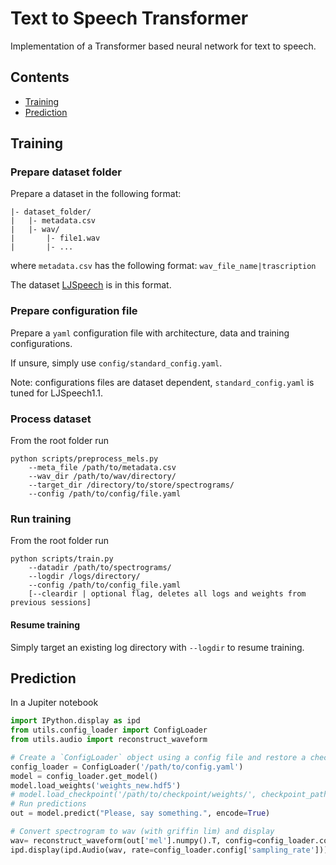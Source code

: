 # Text to Speech Transformer
Implementation of a Transformer based neural network for text to speech.

## Contents
- [Training](#training)
- [Prediction](#prediction-wip)

## Training
### Prepare dataset folder
Prepare a dataset in the following format:
```
|- dataset_folder/
|   |- metadata.csv
|   |- wav/
|       |- file1.wav
|       |- ...
```
where `metadata.csv` has the following format: 
``` wav_file_name|trascription ```

The dataset [LJSpeech](https://keithito.com/LJ-Speech-Dataset/) is in this format.

### Prepare configuration file
Prepare a ```yaml``` configuration file with architecture, data and training configurations.

If unsure, simply use ```config/standard_config.yaml```.

Note: configurations files are dataset dependent, ```standard_config.yaml``` is tuned for LJSpeech1.1.

### Process dataset
From the root folder run
```
python scripts/preprocess_mels.py 
    --meta_file /path/to/metadata.csv 
    --wav_dir /path/to/wav/directory/
    --target_dir /directory/to/store/spectrograms/
    --config /path/to/config/file.yaml
```
### Run training
From the root folder run
```
python scripts/train.py
    --datadir /path/to/spectrograms/
    --logdir /logs/directory/
    --config /path/to/config_file.yaml
    [--cleardir | optional flag, deletes all logs and weights from previous sessions]
```
#### Resume training
Simply target an existing log directory with ```--logdir``` to resume training.

## Prediction
In a Jupiter notebook
```python
import IPython.display as ipd
from utils.config_loader import ConfigLoader
from utils.audio import reconstruct_waveform

# Create a `ConfigLoader` object using a config file and restore a checkpoint or directly load a weights file
config_loader = ConfigLoader('/path/to/config.yaml')
model = config_loader.get_model()
model.load_weights('weights_new.hdf5')
# model.load_checkpoint('/path/to/checkpoint/weights/', checkpoint_path=None) # optional: specify checkpoint file
# Run predictions
out = model.predict("Please, say something.", encode=True)

# Convert spectrogram to wav (with griffin lim) and display
wav= reconstruct_waveform(out['mel'].numpy().T, config=config_loader.config)
ipd.display(ipd.Audio(wav, rate=config_loader.config['sampling_rate']))
```